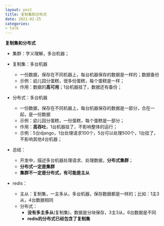 ```yaml
---
layout: post
title: 复制集和分布式
date: 2021-02-25
categories:
- talk
---
```


**复制集和分布式**

- 集群：字义理解，多台机器；

- 复制集：多台机器

  * 一份数据，保存在不同机器上，每台机器保存的数据是一样的；数据备份

  - 示例：幼儿园分蛋糕，很多份蛋糕，每个蛋糕是一样；
  - 作用：数据的**高可用**；1台机器挂了，数据还有备份；

- 分布式：多台机器

  * 一份数据，保存在不同机器上，每台机器保存的数据是一部分，合在一起，是一份数据

  - 示例：幼儿园分蛋糕，一份蛋糕，每个蛋糕是一部分；
  - 作用：**高吞吐**，1台机器挂了，不影响整体的运行；
  - 示例：5台django，1台处理请求100个，5台可以处理500个，1台挂了，不影响其他4台机器；

- 总结：

  - 开发中，描述多台机器处理请求、处理数据，**分布式集群**；
  - **分布式一定是集群**
  - **集群不一定是分布式，有可能是主从**

- redis：

  - 主从：复制集，一主多从，多台机器，保存数据都是一样的；比如：1主3从，4台数据相同
  - 分布式：
     * **没有多主多从**(复制集)，数据是分块保存，3主3从，6台数据是不同
     * **redis的分布式已经包含了复制集**